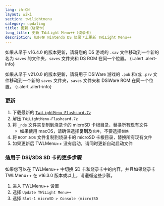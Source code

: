 ```yaml
---
lang: zh-CN
layout: wiki
section: twilightmenu
category: updating
title: 更新（烧录卡）
long_title: 更新 TWiLight Menu++（烧录卡）
description: 如何在 Nintendo DS 烧录卡上更新 TWiLight Menu++
---
```


如果从早于 v16.4.0 的版本更新，请将您的 DS 游戏的 `.sav` 文件移动到一个新的名为 `saves` 的文件夹，`saves` 文件夹和 DS ROM 在同一个位置。
{:.alert .alert-info}

如果从早于 v21.0.0 的版本更新，请将用于 DSiWare 游戏的 `.pub` 和/或 `.prv` 文件移动到一个新的 `saves` 文件夹，`saves` 文件夹和 DSiWare ROM 在同一个位置。
{:.alert .alert-info}

### 更新
1. 下载最新的 [`TwiLightMenu-Flashcard.7z`](https://github.com/DS-Homebrew/TWiLightMenu/releases/latest/download/TWiLightMenu-Flashcard.7z)
1. 解压 `TWiLightMenu-Flashcard.7z`
1. 将 `_nds` 文件夹复制到烧录卡的 microSD 卡根目录，替换所有现有文件
   - 如果使用 macOS，请确保选择**复制**及`合并`，不要选择`替换`
1. 将 `BOOT.NDS` 文件复制到烧录卡的 microSD 卡根目录，替换所有现有文件
1. 如果更新后 TWLMenu++ 没有启动，请同时更新自动启动文件

### 适用于 DSi/3DS SD 卡的更多步骤

如果您可以在 TWLMenu++ 中切换 SD 卡和烧录卡中的内容，并且如果烧录卡 TWLMenu++ 在 v16.3.0 版本或以上，请遵循这些步骤。

1. 进入 TWLMenu++ 设置
1. 选择 `Update TWiLight Menu++`
1. 选择 `Slot-1 microSD > Console (micro)SD`
